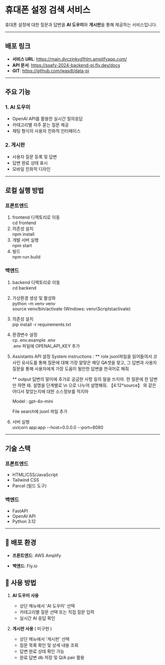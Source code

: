 # 휴대폰 설정 검색 서비스

휴대폰 설정에 대한 질문과 답변을 **AI 도우미**와 **게시판**을 통해 제공하는 서비스입니다.

---

## 배포 링크

- **서비스 URL**: https://main.dvczjnkyd1hlm.amplifyapp.com/
- **API 문서**: https://ssafy-2024-backend-pj.fly.dev/docs 
- **GIT**: https://github.com/wasdl/data-pj


---

## 주요 기능

### 1. **AI 도우미**
- OpenAI API를 활용한 실시간 질의응답
- 카테고리별 자주 묻는 질문 제공
- 채팅 형식의 사용자 친화적 인터페이스

### 2. **게시판**
- 사용자 질문 등록 및 답변
- 답변 완료 상태 표시
- 모바일 친화적 디자인

---

## 로컬 실행 방법

### **프론트엔드**
1. frontend 디렉토리로 이동  
   cd frontend  
2. 의존성 설치  
   npm install  
3. 개발 서버 실행  
   npm start  
4. 빌드  
   npm run build  

### **백엔드**
1. backend 디렉토리로 이동  
   cd backend  
2. 가상환경 생성 및 활성화  
   python -m venv venv  
   source venv/bin/activate (Windows: venv\Scripts\activate)  
3. 의존성 설치  
   pip install -r requirements.txt  
4. 환경변수 설정  
   cp .env.example .env  
   .env 파일에 OPENAI_API_KEY 추가  
5. Assistants API 설정
    System instructions : 
    ** role
    jsonl파일을 읽어들여서 코사인 유사도를 통해 질문에 대해 가장 알맞은 해당 QA셋을 찾고, 그 답변과 사용자 질문을 통해 사용자에게 가장 도움이 될만한 답변을 한국어로 해줘 

    ** output
    답변의 말미에 추가로 궁금한 사항 등의 말을 쓰지마. 한 질문에 한 답변만 하면 돼.  설명을 단계별로 \n 으로 나누어 설명해줘. 【4:12†source】 와 같은 어디서 찾았는지에 대한 소스정보를 적지마
    
    Model : gpt-4o-mini
    
    File search에 jsonl 파일 추가

5. 서버 실행  
   uvicorn app:app --host=0.0.0.0 --port=8080  

---

## 기술 스택

### 프론트엔드
- HTML/CSS/JavaScript
- Tailwind CSS
- Parcel (빌드 도구)

### 백엔드
- FastAPI
- OpenAI API
- Python 3.12

---

## 🚀 배포 환경
- **프론트엔드**: AWS Amplify

- **백엔드**: Fly.io

## 📱 사용 방법

1. **AI 도우미 사용**
   - 상단 메뉴에서 'AI 도우미' 선택
   - 카테고리별 질문 선택 또는 직접 질문 입력
   - 실시간 AI 응답 확인

2. **게시판 사용** ( 미구현 )
   - 상단 메뉴에서 '게시판' 선택
   - 질문 목록 확인 및 상세 내용 조회
   - 답변 완료 상태 확인 가능
   - 완료 답변 db 저장 및 Q/A pair 활용
